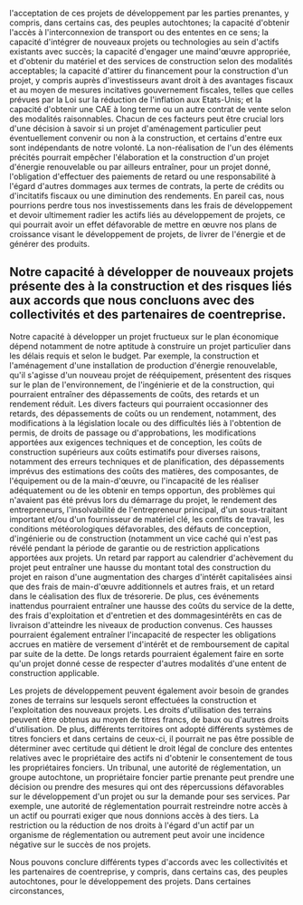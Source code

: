 l'acceptation de ces projets de développement par les parties prenantes, y compris, dans certains cas, des peuples autochtones; la capacité d'obtenir l'accès à l'interconnexion de transport ou des ententes en ce sens; la capacité d'intégrer de nouveaux projets ou technologies au sein d'actifs existants avec succès; la capacité d'engager une maind'œuvre appropriée, et d'obtenir du matériel et des services de construction selon des modalités acceptables; la capacité d'attirer du financement pour la construction d'un projet, y compris auprès d'investisseurs avant droit à des avantages fiscaux et au moyen de mesures incitatives gouvernement fiscales, telles que celles prévues par la Loi sur la réduction de l'inflation aux Etats-Unis; et la capacité d'obtenir une CAE à long terme ou un autre contrat de vente selon des modalités raisonnables. Chacun de ces facteurs peut être crucial lors d'une décision à savoir si un projet d'aménagement particulier peut éventuellement convenir ou non à la construction, et certains d'entre eux sont indépendants de notre volonté. La non-réalisation de l'un des éléments précités pourrait empêcher l'élaboration et la construction d'un projet d'énergie renouvelable ou par ailleurs entraîner, pour un projet donné, l'obligation d'effectuer des paiements de retard ou une responsabilité à l'égard d'autres dommages aux termes de contrats, la perte de crédits ou d'incitatifs fiscaux ou une diminution des rendements. En pareil cas, nous pourrions perdre tous nos investissements dans les frais de développement et devoir ultimement radier les actifs liés au développement de projets, ce qui pourrait avoir un effet défavorable de mettre en œuvre nos plans de croissance visant le développement de projets, de livrer de l'énergie et de générer des produits.

## Notre capacité à développer de nouveaux projets présente des à la construction et des risques liés aux accords que nous concluons avec des collectivités et des partenaires de coentreprise.

Notre capacité à développer un projet fructueux sur le plan économique dépend notamment de notre aptitude à construire un projet particulier dans les délais requis et selon le budget. Par exemple, la construction et l'aménagement d'une installation de production d'énergie renouvelable, qu'il s'agisse d'un nouveau projet de rééquipement, présentent des risques sur le plan de l'environnement, de l'ingénierie et de la construction, qui pourraient entraîner des dépassements de coûts, des retards et un rendement réduit. Les divers facteurs qui pourraient occasionner des retards, des dépassements de coûts ou un rendement, notamment, des modifications à la législation locale ou des difficultés liés à l'obtention de permis, de droits de passage ou d'approbations, les modifications apportées aux exigences techniques et de conception, les coûts de construction supérieurs aux coûts estimatifs pour diverses raisons, notamment des erreurs techniques et de planification, des dépassements imprévus des estimations des coûts des matières, des composantes, de l'équipement ou de la main-d'œuvre, ou l'incapacité de les réaliser adéquatement ou de les obtenir en temps opportun, des problèmes qui n'avaient pas été prévus lors du démarrage du projet, le rendement des entrepreneurs, l'insolvabilité de l'entrepreneur principal, d'un sous-traitant important et/ou d'un fournisseur de matériel clé, les conflits de travail, les conditions météorologiques défavorables, des défauts de conception, d'ingénierie ou de construction (notamment un vice caché qui n'est pas révélé pendant la période de garantie ou de restriction applications apportées aux projets. Un retard par rapport au calendrier d'achèvement du projet peut entraîner une hausse du montant total des construction du projet en raison d'une augmentation des charges d'intérêt capitalisées ainsi que des frais de main-d'œuvre additionnels et autres frais, et un retard dans le céalisation des flux de trésorerie. De plus, ces événements inattendus pourraient entraîner une hausse des coûts du service de la dette, des frais d'exploitation et d'entretien et des dommagesintérêts en cas de livraison d'atteindre les niveaux de production convenus. Ces hausses pourraient également entraîner l'incapacité de respecter les obligations accrues en matière de versement d'intérêt et de remboursement de capital par suite de la dette. De longs retards pourraient également faire en sorte qu'un projet donné cesse de respecter d'autres modalités d'une entent de construction applicable.

Les projets de développement peuvent également avoir besoin de grandes zones de terrains sur lesquels seront effectuées la construction et l'exploitation des nouveaux projets. Les droits d'utilisation des terrains peuvent être obtenus au moyen de titres francs, de baux ou d'autres droits d'utilisation. De plus, différents territoires ont adopté différents systèmes de titres fonciers et dans certains de ceux-ci, il pourrait ne pas être possible de déterminer avec certitude qui détient le droit légal de conclure des ententes relatives avec le propriétaire des actifs ni d'obtenir le consentement de tous les propriétaires fonciers. Un tribunal, une autorité de réglementation, un groupe autochtone, un propriétaire foncier partie prenante peut prendre une décision ou prendre des mesures qui ont des répercussions défavorables sur le développement d'un projet ou sur la demande pour ses services. Par exemple, une autorité de réglementation pourrait restreindre notre accès à un actif ou pourrati exiger que nous donnions accès à des tiers. La restriction ou la réduction de nos droits à l'égard d'un actif par un organisme de réglementation ou autrement peut avoir une incidence négative sur le succès de nos projets.

Nous pouvons conclure différents types d'accords avec les collectivités et les partenaires de coentreprise, y compris, dans certains cas, des peuples autochtones, pour le développement des projets. Dans certaines circonstances,
